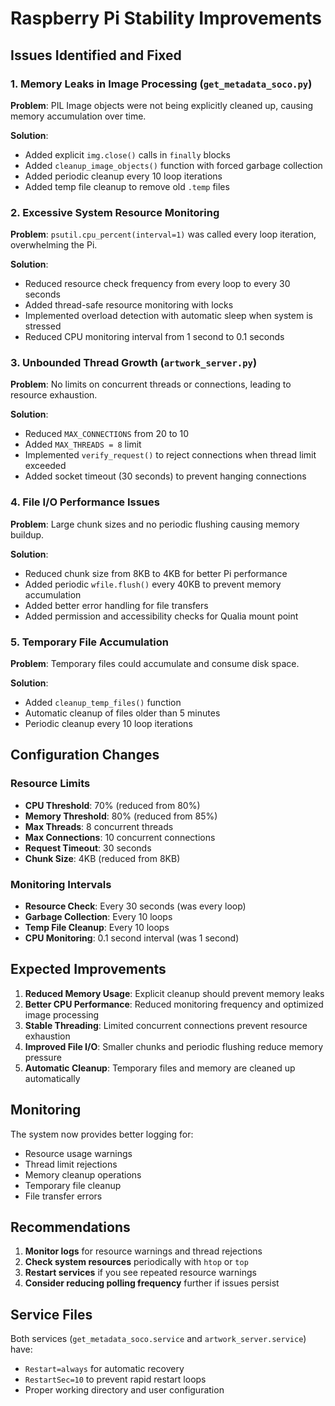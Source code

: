 # Raspberry Pi Stability Improvements

## Issues Identified and Fixed

### 1. Memory Leaks in Image Processing (`get_metadata_soco.py`)
**Problem**: PIL Image objects were not being explicitly cleaned up, causing memory accumulation over time.

**Solution**:
- Added explicit `img.close()` calls in `finally` blocks
- Added `cleanup_image_objects()` function with forced garbage collection
- Added periodic cleanup every 10 loop iterations
- Added temp file cleanup to remove old `.temp` files

### 2. Excessive System Resource Monitoring
**Problem**: `psutil.cpu_percent(interval=1)` was called every loop iteration, overwhelming the Pi.

**Solution**:
- Reduced resource check frequency from every loop to every 30 seconds
- Added thread-safe resource monitoring with locks
- Implemented overload detection with automatic sleep when system is stressed
- Reduced CPU monitoring interval from 1 second to 0.1 seconds

### 3. Unbounded Thread Growth (`artwork_server.py`)
**Problem**: No limits on concurrent threads or connections, leading to resource exhaustion.

**Solution**:
- Reduced `MAX_CONNECTIONS` from 20 to 10
- Added `MAX_THREADS = 8` limit
- Implemented `verify_request()` to reject connections when thread limit exceeded
- Added socket timeout (30 seconds) to prevent hanging connections

### 4. File I/O Performance Issues
**Problem**: Large chunk sizes and no periodic flushing causing memory buildup.

**Solution**:
- Reduced chunk size from 8KB to 4KB for better Pi performance
- Added periodic `wfile.flush()` every 40KB to prevent memory accumulation
- Added better error handling for file transfers
- Added permission and accessibility checks for Qualia mount point

### 5. Temporary File Accumulation
**Problem**: Temporary files could accumulate and consume disk space.

**Solution**:
- Added `cleanup_temp_files()` function
- Automatic cleanup of files older than 5 minutes
- Periodic cleanup every 10 loop iterations

## Configuration Changes

### Resource Limits
- **CPU Threshold**: 70% (reduced from 80%)
- **Memory Threshold**: 80% (reduced from 85%)
- **Max Threads**: 8 concurrent threads
- **Max Connections**: 10 concurrent connections
- **Request Timeout**: 30 seconds
- **Chunk Size**: 4KB (reduced from 8KB)

### Monitoring Intervals
- **Resource Check**: Every 30 seconds (was every loop)
- **Garbage Collection**: Every 10 loops
- **Temp File Cleanup**: Every 10 loops
- **CPU Monitoring**: 0.1 second interval (was 1 second)

## Expected Improvements

1. **Reduced Memory Usage**: Explicit cleanup should prevent memory leaks
2. **Better CPU Performance**: Reduced monitoring frequency and optimized image processing
3. **Stable Threading**: Limited concurrent connections prevent resource exhaustion
4. **Improved File I/O**: Smaller chunks and periodic flushing reduce memory pressure
5. **Automatic Cleanup**: Temporary files and memory are cleaned up automatically

## Monitoring

The system now provides better logging for:
- Resource usage warnings
- Thread limit rejections
- Memory cleanup operations
- Temporary file cleanup
- File transfer errors

## Recommendations

1. **Monitor logs** for resource warnings and thread rejections
2. **Check system resources** periodically with `htop` or `top`
3. **Restart services** if you see repeated resource warnings
4. **Consider reducing polling frequency** further if issues persist

## Service Files

Both services (`get_metadata_soco.service` and `artwork_server.service`) have:
- `Restart=always` for automatic recovery
- `RestartSec=10` to prevent rapid restart loops
- Proper working directory and user configuration 